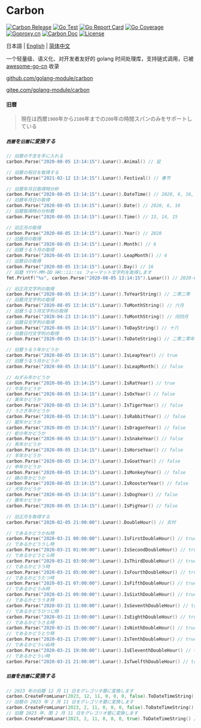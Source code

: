 # Carbon

[![Carbon Release](https://img.shields.io/github/release/golang-module/carbon.svg)](https://github.com/golang-module/carbon/releases)
[![Go Test](https://github.com/golang-module/carbon/actions/workflows/test.yml/badge.svg)](https://github.com/golang-module/carbon/actions)
[![Go Report Card](https://goreportcard.com/badge/github.com/golang-module/carbon/v2)](https://goreportcard.com/report/github.com/golang-module/carbon/v2)
[![Go Coverage](https://codecov.io/gh/golang-module/carbon/branch/master/graph/badge.svg)](https://codecov.io/gh/golang-module/carbon)
[![Goproxy.cn](https://goproxy.cn/stats/github.com/golang-module/carbon/badges/download-count.svg)](https://goproxy.cn)
[![Carbon Doc](https://img.shields.io/badge/go.dev-reference-brightgreen?logo=go&logoColor=white&style=flat)](https://pkg.go.dev/github.com/golang-module/carbon/v2)
[![License](https://img.shields.io/github/license/golang-module/carbon)](https://github.com/golang-module/carbon/blob/master/LICENSE)

日本語 | [English](README.md) | [简体中文](README.cn.md)

一个轻量级、语义化、对开发者友好的 golang 时间处理库，支持链式调用，已被 [awesome-go-cn](https://github.com/yinggaozhen/awesome-go-cn#日期和时间 "awesome-go-cn") 收录

[github.com/golang-module/carbon](https://github.com/golang-module/carbon "github.com/golang-module/carbon")

[gitee.com/golang-module/carbon](https://gitee.com/golang-module/carbon "gitee.com/golang-module/carbon")

#### 旧暦

> 現在は西暦` 1900 `年から` 2100 `年までの` 200 `年の時間スパンのみをサポートしている

##### `西暦`を`旧暦`に変換する

```go
// 旧暦の干支を手に入れる
carbon.Parse("2020-08-05 13:14:15").Lunar().Animal() // 鼠

// 旧暦の祝日を取得する
carbon.Parse("2021-02-12 13:14:15").Lunar().Festival() // 春节

// 旧暦年月日取得時分秒
carbon.Parse("2020-08-05 13:14:15").Lunar().DateTime() // 2020, 6, 16, 13, 14, 15
// 旧暦年月日の取得
carbon.Parse("2020-08-05 13:14:15").Lunar().Date() // 2020, 6, 16
// 旧暦取得時の分秒数
carbon.Parse("2020-08-05 13:14:15").Lunar().Time() // 13, 14, 15

// 旧正月の取得
carbon.Parse("2020-08-05 13:14:15").Lunar().Year() // 2020
// 旧暦月の取得
carbon.Parse("2020-08-05 13:14:15").Lunar().Month() // 6
// 旧暦うるう月の取得
carbon.Parse("2020-08-05 13:14:15").Lunar().LeapMonth() // 4
// 旧暦日の取得
carbon.Parse("2020-08-05 13:14:15").Lunar().Day() // 16
// 旧暦 YYYY-MM-DD HH::ii::ss フォーマット文字列を取得します
fmt.Printf("%s", carbon.Parse("2020-08-05 13:14:15").Lunar()) // 2020-06-16 13:14:15

// 旧正月文字列の取得
carbon.Parse("2020-08-05 13:14:15").Lunar().ToYearString() // 二零二零
// 旧暦月文字列の取得
carbon.Parse("2020-08-05 13:14:15").Lunar().ToMonthString() // 六月
// 旧暦うるう月文字列の取得
carbon.Parse("2020-04-23 13:14:15").Lunar().ToMonthString() // 闰四月
// 旧暦日文字列の取得
carbon.Parse("2020-08-05 13:14:15").Lunar().ToDayString() // 十六
// 旧暦日付文字列の取得
carbon.Parse("2020-08-05 13:14:15").Lunar().ToDateString() // 二零二零年六月十六

// 旧暦うるう年かどうか
carbon.Parse("2020-08-05 13:14:15").Lunar().IsLeapYear() // true
// 旧暦うるう月かどうか
carbon.Parse("2020-08-05 13:14:15").Lunar().IsLeapMonth() // false

// ねずみ年かどうか
carbon.Parse("2020-08-05 13:14:15").Lunar().IsRatYear() // true
// 牛年かどうか
carbon.Parse("2020-08-05 13:14:15").Lunar().IsOxYear() // false
// 寅年かどうか
carbon.Parse("2020-08-05 13:14:15").Lunar().IsTigerYear() // false
// うさぎ年かどうか
carbon.Parse("2020-08-05 13:14:15").Lunar().IsRabbitYear() // false
// 龍年かどうか
carbon.Parse("2020-08-05 13:14:15").Lunar().IsDragonYear() // false
// 蛇の年かどうか
carbon.Parse("2020-08-05 13:14:15").Lunar().IsSnakeYear() // false
// 馬年かどうか
carbon.Parse("2020-08-05 13:14:15").Lunar().IsHorseYear() // false
// 羊年かどうか
carbon.Parse("2020-08-05 13:14:15").Lunar().IsGoatYear() // false
// 申年かどうか
carbon.Parse("2020-08-05 13:14:15").Lunar().IsMonkeyYear() // false
// 鶏の年かどうか
carbon.Parse("2020-08-05 13:14:15").Lunar().IsRoosterYear() // false
// 犬年かどうか
carbon.Parse("2020-08-05 13:14:15").Lunar().IsDogYear() // false
// 豚年かどうか
carbon.Parse("2020-08-05 13:14:15").Lunar().IsPigYear() // false

// 旧正月を取得する
carbon.Parse("2020-02-05 21:00:00").Lunar().DoubleHour() // 亥时

// であるかどうかね時
carbon.Parse("2020-03-21 00:00:00").Lunar().IsFirstDoubleHour() // true
// であるかどううし時
carbon.Parse("2020-03-21 01:00:00").Lunar().IsSecondDoubleHour() // true
// であるかどうとら時
carbon.Parse("2020-03-21 03:00:00").Lunar().IsThirdDoubleHour() // true
// であるかどうう時
carbon.Parse("2020-03-21 05:00:00").Lunar().IsFourthDoubleHour() // true
// であるかどうたつ時
carbon.Parse("2020-03-21 07:00:00").Lunar().IsFifthDoubleHour() // true
// であるかどうみ時
carbon.Parse("2020-03-21 09:00:00").Lunar().IsSixthDoubleHour() // true
// であるかどううま時
carbon.Parse("2020-03-21 11:00:00").Lunar().IsSeventhDoubleHour() // true
// であるかどうひつじ時
carbon.Parse("2020-03-21 13:00:00").Lunar().IsEighthDoubleHour() // true
// であるかどうさる時
carbon.Parse("2020-03-21 15:00:00").Lunar().IsNinthDoubleHour() // true
// であるかどうとり時
carbon.Parse("2020-03-21 17:00:00").Lunar().IsTenthDoubleHour() // true
// であるかどういぬ時
carbon.Parse("2020-03-21 19:00:00").Lunar().IsEleventhDoubleHour() // true
// であるかどうい時
carbon.Parse("2020-03-21 21:00:00").Lunar().IsTwelfthDoubleHour() // true
```

##### `旧暦`を`西暦`に変換する

```go
// 2023 年の旧暦 12 月 11 日をグレゴリオ暦に変換します
carbon.CreateFromLunar(2023, 12, 11, 0, 0, 0, false).ToDateTimeString() // 2024-01-21 00:00:00
// 旧暦の 2023 年 2 月 11 日をグレゴリオ暦に変換します
carbon.CreateFromLunar(2023, 2, 11, 0, 0, 0, false).ToDateTimeString() // 2023-03-02 00:00:00
// 旧暦 2023 年、閏 2 月 11 日をグレゴリオ暦に変換します
carbon.CreateFromLunar(2023, 2, 11, 0, 0, 0, true).ToDateTimeString() // 2023-04-01 00:00:00
```